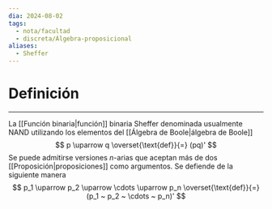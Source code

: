 ```yaml
---
dia: 2024-08-02
tags:
  - nota/facultad
  - discreta/Álgebra-proposicional
aliases:
  - Sheffer
---
```

# Definición
---
La [[Función binaria|función]] binaria Sheffer denominada usualmente NAND utilizando los elementos del [[Álgebra de Boole|álgebra de Boole]] $$ p \uparrow q \overset{\text{def}}{=} (pq)' $$
Se puede admitirse versiones $n$-arias que aceptan más de dos [[Proposición|proposiciones]] como argumentos. Se defiende de la siguiente manera $$ p_1 \uparrow p_2 \uparrow \cdots \uparrow p_n \overset{\text{def}}{=} (p_1 ~ p_2 ~ \cdots ~ p_n)' $$